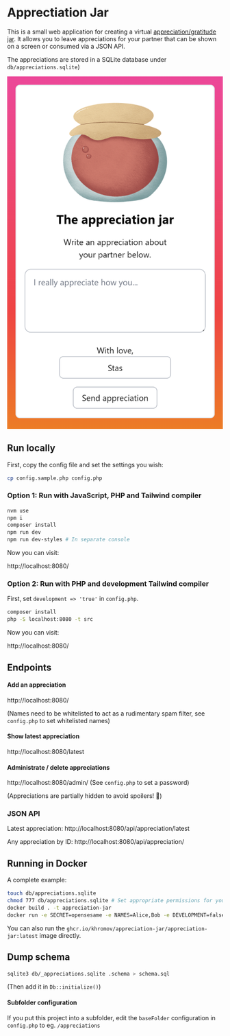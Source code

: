 # Apprectiation Jar

This is a small web application for creating a virtual [appreciation/gratitude jar](https://www.mindbodygreen.com/0-11062/how-to-create-a-gratitude-jar.html). It allows you to leave appreciations for your partner that can be shown on a screen or consumed via a JSON API. 

The appreciations are stored in a SQLite database under `db/appreciations.sqlite`)

![](screenshots/appreciation-screenshot.png)

## Run locally

First, copy the config file and set the settings you wish:

```bash
cp config.sample.php config.php
```

### Option 1: Run with JavaScript, PHP and Tailwind compiler

```bash
nvm use
npm i
composer install
npm run dev
npm run dev-styles # In separate console
```

Now you can visit:

http://localhost:8080/


### Option 2: Run with PHP and development Tailwind compiler

First, set `development => 'true'` in `config.php`.

```bash
composer install
php -S localhost:8080 -t src
```

Now you can visit:

http://localhost:8080/

## Endpoints

#### Add an appreciation

http://localhost:8080/

(Names need to be whitelisted to act as a rudimentary spam filter, see `config.php` to set whitelisted names)

#### Show latest appreciation

http://localhost:8080/latest

#### Administrate / delete appreciations

http://localhost:8080/admin/<password> (See `config.php` to set a password)

(Appreciations are partially hidden to avoid spoilers! 🙈)

### JSON API

Latest appreciation:
http://localhost:8080/api/appreciation/latest

Any appreciation by ID:
http://localhost:8080/api/appreciation/<id>

## Running in Docker

A complete example:

```bash
touch db/appreciations.sqlite
chmod 777 db/appreciations.sqlite # Set appropriate permissions for your environment
docker build . -t appreciation-jar
docker run -e SECRET=opensesame -e NAMES=Alice,Bob -e DEVELOPMENT=false -v $(pwd)/db/appreciations.sqlite:/var/www/db/appreciations.sqlite:rw -p 8080:8080 appreciation-jar
```

You can also run the `ghcr.io/khromov/appreciation-jar/appreciation-jar:latest` image directly.

## Dump schema 

```bash
sqlite3 db/_appreciations.sqlite .schema > schema.sql
```

(Then add it in `Db::initialize()`)

#### Subfolder configuration

If you put this project into a subfolder, edit the `baseFolder` configuration in `config.php` to eg. `/appreciations`